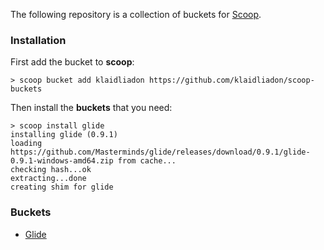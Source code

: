 The following repository is a collection of buckets for [Scoop](scoop.sh).

### Installation

First add the bucket to **scoop**:
```
> scoop bucket add klaidliadon https://github.com/klaidliadon/scoop-buckets
```  

Then install the **buckets** that you need:
```
> scoop install glide
installing glide (0.9.1)
loading https://github.com/Masterminds/glide/releases/download/0.9.1/glide-0.9.1-windows-amd64.zip from cache...
checking hash...ok
extracting...done
creating shim for glide
```

### Buckets

- [Glide](https://github.com/Masterminds/glide)

